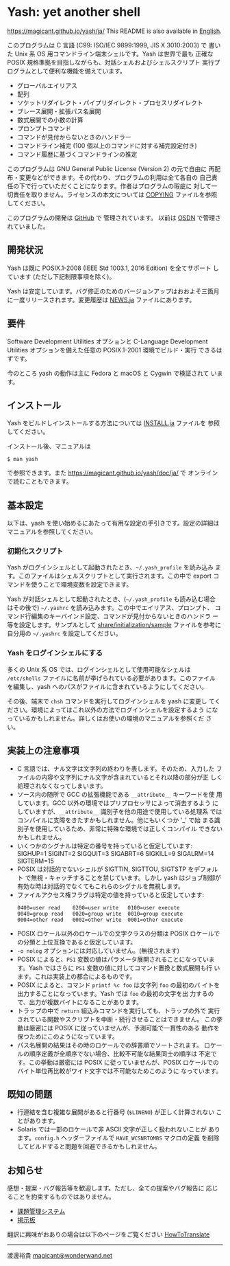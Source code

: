 Yash: yet another shell
=======================

https://magicant.github.io/yash/ja/
This README is also available in [English](README.md).


このプログラムは C 言語 (C99: ISO/IEC 9899:1999, JIS X 3010:2003) で
書いた Unix 系 OS 用コマンドライン端末シェルです。Yash は世界で最も
正確な POSIX 規格準拠を目指しながらも、対話シェルおよびシェルスクリプト
実行プログラムとして便利な機能を備えています。

 * グローバルエイリアス
 * 配列
 * ソケットリダイレクト・パイプリダイレクト・プロセスリダイレクト
 * ブレース展開・拡張パス名展開
 * 数式展開での小数の計算
 * プロンプトコマンド
 * コマンドが見付からないときのハンドラー
 * コマンドライン補完 (100 個以上のコマンドに対する補完設定付き)
 * コマンド履歴に基づくコマンドラインの推定

このプログラムは GNU General Public License (Version 2) の元で自由に
再配布・変更などができます。その代わり、プログラムの利用は全て各自の
自己責任の下で行っていただくことになります。作者はプログラムの瑕疵に
対して一切責任を取りません。ライセンスの本文については [COPYING](COPYING)
ファイルを参照してください。

このプログラムの開発は [GitHub](https://github.com/magicant/yash) で
管理されています。
以前は [OSDN](https://osdn.jp/projects/yash/) で管理されていました。


## 開発状況

Yash は既に POSIX.1-2008 (IEEE Std 1003.1, 2016 Edition) を全てサポート
しています (ただし下記制限事項を除く)。

Yash は安定しています。バグ修正のためのバージョンアップはおおよそ三箇月
に一度リリースされます。変更履歴は [NEWS.ja](NEWS.ja) ファイルにあります。


## 要件

Software Development Utilities オプションと C-Language Development
Utilities オプションを備えた任意の POSIX.1-2001 環境でビルド・実行
できるはずです。

今のところ yash の動作は主に Fedora と macOS と Cygwin で検証されて
います。


## インストール

Yash をビルドしインストールする方法については [INSTALL.ja](INSTALL.ja)
ファイルを 参照してください。

インストール後、マニュアルは

    $ man yash

で参照できます。また <https://magicant.github.io/yash/doc/ja/> で
オンラインで読むこともできます。


## 基本設定

以下は、yash を使い始めるにあたって有用な設定の手引きです。設定の詳細は
マニュアルを参照してください。

### 初期化スクリプト

Yash がログインシェルとして起動されたとき、`~/.yash_profile` を読み込み
ます。このファイルはシェルスクリプトとして実行されます。この中で
export コマンドを使うことで環境変数を設定できます。

Yash が対話シェルとして起動されたとき、(`~/.yash_profile` も読み込む場合
はその後で) `~/.yashrc` を読み込みます。この中でエイリアス、プロンプト、
コマンド行編集のキーバインド設定、コマンドが見付からないときのハンドラ
ー等を設定します。サンプルとして [share/initialization/sample](
share/initialization/sample) ファイルを参考に自分用の `~/.yashrc`
を設定してください。

### Yash をログインシェルにする

多くの Unix 系 OS では、ログインシェルとして使用可能なシェルは
`/etc/shells` ファイルに名前が挙げられている必要があります。このファイル
を編集し、yash へのパスがファイルに含まれているようにしてください。

その後、端末で `chsh` コマンドを実行してログインシェルを yash に変更し
てください。環境によってはこれ以外の方法でログインシェルを設定するよう
になっているかもしれません。詳しくはお使いの環境のマニュアルを参照くだ
さい。


## 実装上の注意事項

 * C 言語では、ナル文字は文字列の終わりを表します。そのため、入力した
   ファイルの内容や文字列にナル文字が含まれているとそれ以降の部分が正
   しく処理されなくなってしまいます。
 * ソース内の随所で GCC の拡張機能である `__attribute__` キーワードを使
   用しています。GCC 以外の環境ではプリプロセッサによって消去するよう
   にしていますが、`__attribute__` 識別子を他の用途で使用している処理系
   ではコンパイルに支障をきたすかもしれません。他にもいくつか '_' で始
   まる識別子を使用しているため、非常に特殊な環境では正しくコンパイル
   できないかもしれません。
 * いくつかのシグナルは特定の番号を持っていると仮定しています:
     SIGHUP=1 SIGINT=2 SIGQUIT=3 SIGABRT=6
     SIGKILL=9 SIGALRM=14 SIGTERM=15
 * POSIX は対話的でないシェルが SIGTTIN, SIGTTOU, SIGTSTP をデフォルト
   で無視・キャッチすることを禁じています。しかし yash はジョブ制御が
   有効な時は対話的でなくてもこれらのシグナルを無視します。
 * ファイルアクセス権フラグは特定の値を持っていると仮定しています:
   ```
   0400=user read    0200=user write   0100=user execute
   0040=group read   0020=group write  0010=group execute
   0004=other read   0002=other write  0001=other execute
   ```
 * POSIX ロケール以外のロケールでの文字クラスの分類は POSIX ロケールで
   の分類と上位互換であると仮定しています。
 * `-o nolog` オプションには対応していません。(無視されます)
 * POSIX によると、`PS1` 変数の値はパラメータ展開されることになっていま
   す。Yash ではさらに `PS1` 変数の値に対してコマンド置換と数式展開も行
   います。これは実装上の都合によるものです。
 * POSIX によると、コマンド `printf %c foo` は文字列 `foo` の最初のバ
   イトを出力することになっています。Yash では `foo` の最初の文字を出
   力するので、出力が複数バイトになることがあります。
 * トラップの中で `return` 組込みコマンドを実行しても、トラップの外で
   実行されている関数やスクリプトを中断・続行させることはできません。
   この挙動は厳密には POSIX に従っていませんが、予測可能で一貫性のある
   動作を保つためにこのようになっています。
 * パス名展開の結果はその時のロケールでの辞書順でソートされます。
   ロケールの順序定義が全順序でない場合、比較不可能な結果同士の順序は
   不定です。この挙動は厳密には POSIX に従っていませんが、POSIX
   ロケールでのバイト単位再比較がワイド文字では不可能なためこのように
   なっています。


## 既知の問題

 * 行連結を含む複雑な展開があると行番号 (`$LINENO`) が正しく計算されない
   ことがあります。
 * Solaris では一部のロケールで非 ASCII 文字が正しく扱われないことが
   あります。`config.h` ヘッダーファイルで `HAVE_WCSNRTOMBS` マクロの定義
   を削除してビルドすると問題を回避できるかもしれません。


## お知らせ

感想・提案・バグ報告等を歓迎します。ただし、全ての提案やバグ報告に
応じることを約束するものではありません。

 * [課題管理システム](https://github.com/magicant/yash/issues)
 * [掲示板](https://github.com/magicant/yash/discussions)

翻訳に興味がおありの場合は以下のページをご覧ください
[HowToTranslate](https://osdn.net/projects/yash/wiki/HowToTranslate)


----------------------
渡邊裕貴 <magicant@wonderwand.net>
